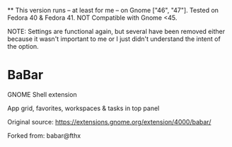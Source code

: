 ** This version runs – at least for me – on Gnome ["46", "47"].  Tested on Fedora 40 & Fedora 41.  NOT Compatible with Gnome <45. 

NOTE: Settings are functional again, but several have been removed either because it wasn't important to me or I just didn't understand the intent of the option.

# BaBar
GNOME Shell extension

App grid, favorites, workspaces & tasks in top panel

Original source: https://extensions.gnome.org/extension/4000/babar/

Forked from: babar@fthx